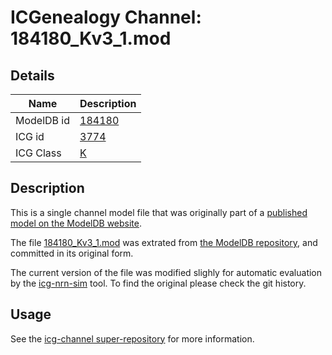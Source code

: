 # ICGenealogy Channel: 184180\_Kv3\_1.mod

## Details

Name | Description
---- | -----------
ModelDB id | [184180](http://senselab.med.yale.edu/ModelDB/ShowModel.cshtml?model=184180)
ICG id | [3774](http://icg.neurotheory.ox.ac.uk/channels/1/3774)
ICG Class | [K](http://icg.neurotheory.ox.ac.uk/channels/1)

## Description

This is a single channel model file that was originally part of a [published model on the ModelDB website](http://senselab.med.yale.edu/mModelDB/ShowModel.cshtml?model=184180).


The file [184180\_Kv3\_1.mod](184180_Kv3_1.mod) was extrated from [the ModelDB repository](http://senselab.med.yale.edu/ModelDB/ShowModel.cshtml?model=184180), and committed in its original form.

The current version of the file was modified slighly for automatic evaluation by the [icg-nrn-sim](https://github.com/icgenealogy/icg-nrn-sim) tool. To find the original please check the git history.


## Usage

See the [icg-channel super-repository](https://github.com/icgenealogy/icg-channels) for more information.